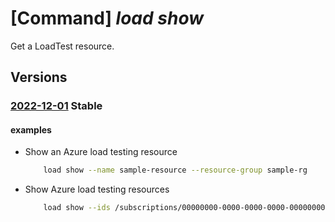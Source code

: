 # [Command] _load show_

Get a LoadTest resource.

## Versions

### [2022-12-01](/Resources/mgmt-plane/L3N1YnNjcmlwdGlvbnMve30vcmVzb3VyY2Vncm91cHMve30vcHJvdmlkZXJzL21pY3Jvc29mdC5sb2FkdGVzdHNlcnZpY2UvbG9hZHRlc3RzL3t9/2022-12-01.xml) **Stable**

<!-- mgmt-plane /subscriptions/{}/resourcegroups/{}/providers/microsoft.loadtestservice/loadtests/{} 2022-12-01 -->

#### examples

- Show an Azure load testing resource
    ```bash
        load show --name sample-resource --resource-group sample-rg
    ```

- Show Azure load testing resources
    ```bash
        load show --ids /subscriptions/00000000-0000-0000-0000-000000000000/resourceGroups/sample-rg/providers/Microsoft.LoadTestService/loadtests/sample-resource1 /subscriptions/00000000-0000-0000-0000-000000000000/resourceGroups/sample-rg2/providers/Microsoft.LoadTestService/loadtests/sample-resource2
    ```
